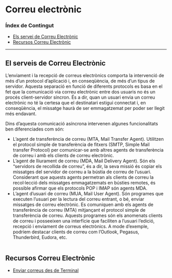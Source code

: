 # Correu electrònic
### Índex de Contingut
- [Els servei de Correu Electrònic](#punt1)
- [Recursos Correu Electrònic](#punt4)

<hr>

## El serveis de Correu Electrònic <a name="punt1"></a>

L’enviament i la recepció de correus electrònics comporta la intervenció de més d’un protocol d’aplicació i, en conseqüència, de més d’un tipus de servidor. Aquesta separació en funció de diferents protocols es basa en el fet que la comunicació via correu electrònic entre dos usuaris no és un procés client-servidor síncron. És a dir, quan un usuari envia un correu electrònic no té la certesa que el destinatari estigui connectat i, en conseqüència, el missatge haurà de ser emmagatzemat per poder ser llegit més endavant.

Dins d’aquesta comunicació asíncrona intervenen algunes funcionalitats ben diferenciades com són:
 - L’agent de transferència de correu (MTA, Mail Transfer Agent). Utilitzen el protocol simple de transferència de fitxers (SMTP, Simple Mail transfer Protocol) per comunicar-se amb altres agents de transferència de correu i amb els clients de correu electrònic. 
 - L’agent de lliurament de correu (MDA, Mail Delivery Agent). Són els “servidors de recollida de correu”, és a dir, la seva missió és copiar els missatges del servidor de correu a la bústia de correu de l’usuari. Considerant que aquests agents permetran als clients de correu la recol·lecció dels missatges emmagatzemats en bústies remotes, és possible afirmar que els protocols POP i IMAP són agents MDA.
 - L’agent d’usuari de correu (MUA, Mail User Agent). Són programes que executen l’usuari per la lectura del correu entrant, o bé, enviar missatges de correu electrònic. Es comuniquen amb els agents de transferència de correu (MTA) mitjançant el protocol simple de transferència de correu. Aquests programes són els anomenats clients de correu i posseeixen una interfície que faciliten a l’usuari l’edició, recepció i enviament de correus electrònics. A mode d’exemple, podríem destacar clients de correu com l’Outlook, Pegasus, Thunderbird, Eudora, etc. 

<img src="https://ioc.xtec.cat/materials/FP/Recursos/fp_smx_m07_/web/fp_smx_m07_htmlindex/WebContent/u2/media/smxm7uf1ud2_im46.png" alt="" style="">


## Recursos Correu Electrònic<a name="punt4"></a>

- [Enviar correus des de Terminal](https://www.digitalocean.com/community/tutorials/send-email-linux-command-line)

